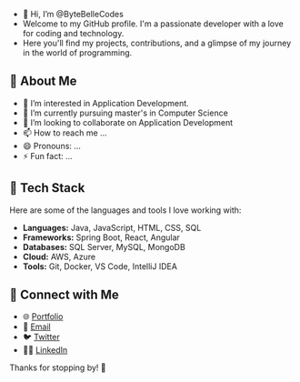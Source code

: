 - 👋 Hi, I’m @ByteBelleCodes
- Welcome to my GitHub profile. I'm a passionate developer with a love for coding and technology.
- Here you'll find my projects, contributions, and a glimpse of my journey in the world of programming.

## 🚀 About Me
- 👀 I’m interested in Application Development.
- 🌱 I’m currently pursuing master's in Computer Science
- 💞️ I’m looking to collaborate on Application Development
- 📫 How to reach me ...
- 😄 Pronouns: ...
- ⚡ Fun fact: ...

## 🔧 Tech Stack
Here are some of the languages and tools I love working with:

- **Languages:** Java, JavaScript, HTML, CSS, SQL
- **Frameworks:** Spring Boot, React, Angular
- **Databases:** SQL Server, MySQL, MongoDB
- **Cloud:** AWS, Azure
- **Tools:** Git, Docker, VS Code, IntelliJ IDEA

## 📣 Connect with Me
- 🌐 [Portfolio](YourPortfolioLink)
- 📧 [Email](mailto:your-email@example.com)
- 🐦 [Twitter](YourTwitterLink)
- 🧑‍💻 [LinkedIn](YourLinkedInLink)

Thanks for stopping by! 🚀




<!---
ByteBelleCodes/ByteBelleCodes is a ✨ special ✨ repository because its `README.md` (this file) appears on your GitHub profile.
You can click the Preview link to take a look at your changes.
--->
